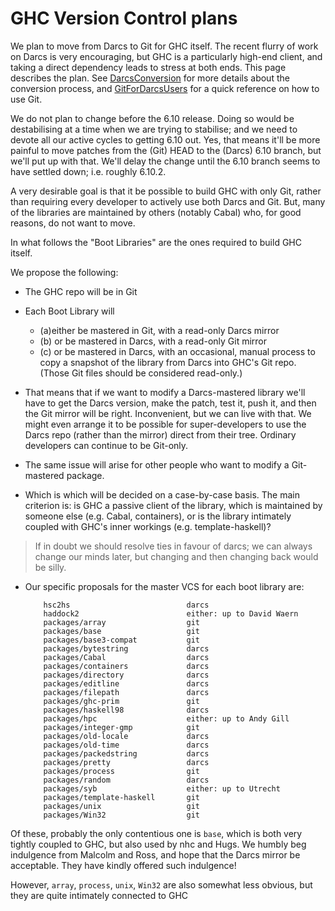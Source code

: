 # GHC Version Control plans


We plan to move from Darcs to Git for GHC itself.  The recent flurry of work on Darcs is very encouraging, but GHC is a particularly high-end client, and taking a direct dependency leads to stress at both ends.  This page describes the plan.  See [DarcsConversion](darcs-conversion) for more details about the conversion process, and [GitForDarcsUsers](git-for-darcs-users) for a quick reference on how to use Git.


We do not plan to change before the 6.10 release. Doing so would be destabilising at a time when we are trying to stabilise; and we need to devote all our active cycles to getting 6.10 out.  Yes, that means it'll be more painful to move patches from the (Git) HEAD to the (Darcs) 6.10 branch, but we'll put up with that.  We'll delay the change until the 6.10 branch seems to have settled down; i.e. roughly 6.10.2.


A very desirable goal is that it be possible to build GHC with only Git, rather than requiring every developer to actively use both Darcs and Git.  But, many of the libraries are maintained by others (notably Cabal) who, for good reasons, do not want to move.


In what follows the "Boot Libraries" are the ones required to build GHC itself.


We propose the following:

- The GHC repo will be in Git

- Each Boot Library will

  - (a)either be mastered in Git, with a read-only Darcs mirror
  - (b) or be mastered in Darcs, with a read-only Git mirror
  - (c) or be mastered in Darcs, with an occasional, manual process to copy a snapshot of the library from Darcs into GHC's Git repo.  (Those Git files should be considered read-only.)

- That means that if we want to modify a Darcs-mastered library we'll have to get the Darcs version, make the patch, test it, push it, and then the Git mirror will be right.  Inconvenient,     but we can live with that.  We might even arrange it to be possible for super-developers to use the Darcs repo (rather than the mirror) direct from their tree.  Ordinary developers can continue to be Git-only.

- The same issue will arise for other people who want to modify a
  Git-mastered package.

- Which is which will be decided on a case-by-case basis.  The main criterion is: is GHC a passive client of the library, which is maintained by someone else (e.g. Cabal, containers), or is the library intimately coupled with GHC's inner workings (e.g. template-haskell)?

>
> If in doubt we should resolve ties in favour of darcs; we can always change our minds later, but changing and then changing back would be silly.

- Our specific proposals for the master VCS for each boot library are:

  ```wiki
      hsc2hs                          darcs
      haddock2                        either: up to David Waern 
      packages/array                  git
      packages/base                   git
      packages/base3-compat           git
      packages/bytestring             darcs
      packages/Cabal                  darcs
      packages/containers             darcs
      packages/directory              darcs
      packages/editline               darcs
      packages/filepath               darcs
      packages/ghc-prim               git
      packages/haskell98              darcs
      packages/hpc                    either: up to Andy Gill
      packages/integer-gmp            git
      packages/old-locale             darcs
      packages/old-time               darcs
      packages/packedstring           darcs
      packages/pretty                 darcs
      packages/process                git
      packages/random                 darcs
      packages/syb                    either: up to Utrecht
      packages/template-haskell       git
      packages/unix                   git
      packages/Win32                  git
  ```


Of these, probably the only contentious one is `base`, which is both very tightly coupled to GHC, but also used by nhc and Hugs.  We humbly beg indulgence from Malcolm and Ross, and hope that the Darcs mirror be acceptable.  They have kindly offered such indulgence!


However, `array`, `process`, `unix`, `Win32` are also somewhat less obvious, but they are quite intimately connected to GHC
